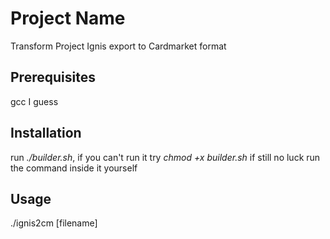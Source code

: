 # Project Name

Transform Project Ignis export to Cardmarket format

## Prerequisites

gcc I guess

## Installation

run *./builder.sh*, if you can't run it try *chmod +x builder.sh* if still no luck run the command inside it yourself

## Usage

./ignis2cm [filename]
